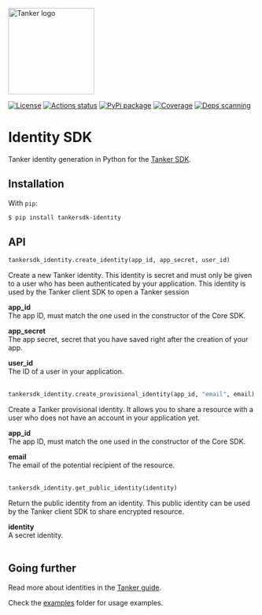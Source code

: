 <a href="#readme"><img src="https://tanker.io/images/github-logo.png" alt="Tanker logo" width="175" /></a>

[![License](https://img.shields.io/badge/License-Apache%202.0-blue.svg)](https://opensource.org/licenses/Apache-2.0)
[![Actions status](https://github.com/TankerHQ/identity-python/workflows/tests/badge.svg)](https://github.com/TankerHQ/identity-python/actions)
[![PyPi package](https://img.shields.io/pypi/v/tankersdk-identity.svg)](https://pypi.org/project/tankersdk-identity)
[![Coverage](https://img.shields.io/codecov/c/github/TankerHQ/identity-python.svg?label=Coverage)](https://codecov.io/gh/TankerHQ/identity-python)
[![Deps scanning](https://img.shields.io/badge/deps%20scanning-pyup.io-brightgreen)](https://github.com/TankerHQ/identity-python/actions/workflows/safety.yml)

# Identity SDK

Tanker identity generation in Python for the [Tanker SDK](https://docs.tanker.io/latest/).

## Installation

With `pip`:

```sh
$ pip install tankersdk-identity
```

## API

```python
tankersdk_identity.create_identity(app_id, app_secret, user_id)
```

Create a new Tanker identity. This identity is secret and must only be given to a user who has been authenticated by your application. This identity is used by the Tanker client SDK to open a Tanker session

**app_id**<br>
The app ID, must match the one used in the constructor of the Core SDK.

**app_secret**<br>
The app secret, secret that you have saved right after the creation of your app.

**user_id**<br>
The ID of a user in your application.
<br><br>

```python
tankersdk_identity.create_provisional_identity(app_id, "email", email)
```

Create a Tanker provisional identity. It allows you to share a resource with a user who does not have an account in your application yet.

**app_id**<br>
The app ID, must match the one used in the constructor of the Core SDK.

**email**<br>
The email of the potential recipient of the resource.
<br><br>

```python
tankersdk_identity.get_public_identity(identity)
```

Return the public identity from an identity. This public identity can be used by the Tanker client SDK to share encrypted resource.

**identity**<br>
A secret identity.
<br><br>

## Going further

Read more about identities in the [Tanker guide](https://docs.tanker.io/latest/guides/identity-management/).

Check the [examples](https://github.com/TankerHQ/identity-python/tree/master/examples) folder for usage examples.
